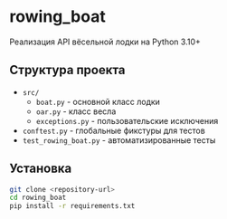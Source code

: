 # rowing_boat

Реализация API вёсельной лодки на Python 3.10+

## Структура проекта

- `src/`
  - `boat.py` - основной класс лодки
  - `oar.py` - класс весла
  - `exceptions.py` - пользовательские исключения
- `conftest.py` - глобальные фикстуры для тестов
- `test_rowing_boat.py` - автоматизированные тесты

## Установка

```bash
git clone <repository-url>
cd rowing_boat
pip install -r requirements.txt
